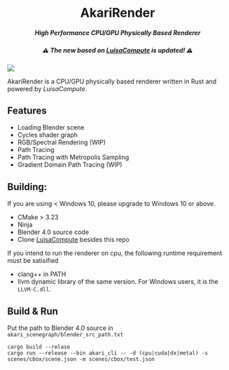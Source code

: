 <h1 align="center">AkariRender</h1>
<h5 align="center">High Performance CPU/GPU Physically Based Renderer</h5>
<h5 align="center"> ⚠ The new based on <a href=https://github.com/LuisaGroup/luisa-compute-rs>LuisaCompute</a> is updated! ⚠ </h5>

<!-- ![](gallery/beauty4k.png) -->
![](gallery/psor.png)

AkariRender is a CPU/GPU physically based renderer written in Rust and powered by *LuisaCompute*.


## Features
- Loading Blender scene
- Cycles shader graph
- RGB/Spectral Rendering (WIP)
- Path Tracing
- Path Tracing with Metropolis Sampling
- Gradient Domain Path Tracing (WIP)


## Building:
If you are using < Windows 10, please upgrade to Windows 10 or above.
- CMake > 3.23
- Ninja
- Blender 4.0 source code
- Clone [LuisaCompute](https://github.com/LuisaGroup/luisa-compute-rs) besides this repo
  
If you intend to run the renderer on cpu, the following runtime requirement must be satisified
- clang++ in PATH
- llvm dynamic library of the same version. For Windows users, it is the `LLVM-C.dll`.

## Build & Run
Put the path to Blender 4.0 source in `akari_scenegraph/blender_src_path.txt`
```
cargo build --relase
cargo run --release --bin akari_cli -- -d (cpu|cuda|dx|metal) -s scenes/cbox/scene.json -m scenes/cbox/test.json
```
